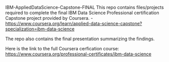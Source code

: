 IBM-AppliedDataScience-Capstone-FINAL
This repo contains files/projects required to complete the final IBM Data Science Professional certification Capstone project provided by Coursera. - https://www.coursera.org/learn/applied-data-science-capstone?specialization=ibm-data-science

The repo also contains the final presentation summarizing the findings.

Here is the link to the full Coursera cerfication course: https://www.coursera.org/professional-certificates/ibm-data-science
